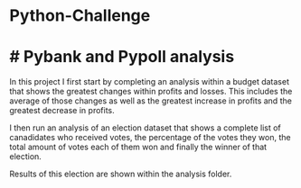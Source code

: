 # Python-Challenge
# # Pybank and Pypoll analysis
In this project I first start by completing an analysis within a budget dataset that shows the greatest changes within profits and losses. This includes the average of those changes as well as the greatest increase in profits and the greatest decrease in profits.

I then run an analysis of an election dataset that shows a complete list of canadidates who received votes, the percentage of the votes they won, the total amount of votes each of them won and finally the winner of that election. 

Results of this election are shown within the analysis folder.
